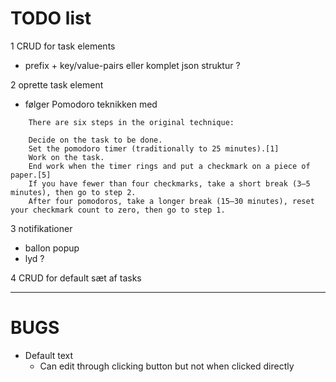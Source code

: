# TODO list

1 CRUD for task elements
- prefix + key/value-pairs eller komplet json struktur ?

2 oprette task element
- følger Pomodoro teknikken med 

```
    There are six steps in the original technique:

    Decide on the task to be done.
    Set the pomodoro timer (traditionally to 25 minutes).[1]
    Work on the task.
    End work when the timer rings and put a checkmark on a piece of paper.[5]
    If you have fewer than four checkmarks, take a short break (3–5 minutes), then go to step 2.
    After four pomodoros, take a longer break (15–30 minutes), reset your checkmark count to zero, then go to step 1.
```

3 notifikationer
- ballon popup
- lyd ?

4 CRUD for default sæt af tasks

---

# BUGS

* Default text
  * Can edit through clicking button but not when clicked directly